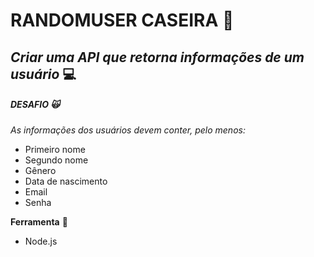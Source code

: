 # RANDOMUSER CASEIRA 🏡
## _Criar uma **API** que retorna informações de um usuário_ 💻

##### DESAFIO 🙀

_As informações dos usuários devem conter, pelo menos:_

- Primeiro nome
- Segundo nome
- Gênero
- Data de nascimento
- Email
- Senha

**Ferramenta** 🔧
- Node.js
